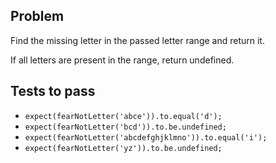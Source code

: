 ## Problem

Find the missing letter in the passed letter range and return it.

If all letters are present in the range, return undefined.

## Tests to pass

- `expect(fearNotLetter('abce')).to.equal('d');`
- `expect(fearNotLetter('bcd')).to.be.undefined;`
- `expect(fearNotLetter('abcdefghjklmno')).to.equal('i');`
- `expect(fearNotLetter('yz')).to.be.undefined;`
